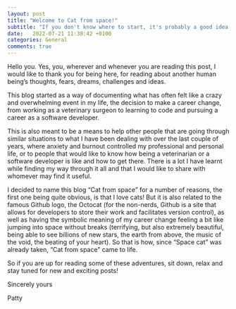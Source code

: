```yaml
---
layout: post
title: "Welcome to Cat from space!"
subtitle: "If you don't know where to start, it's probably a good idea to start here :3"
date:   2022-07-21 11:38:42 +0100
categories: General
comments: true
---
```

<!-- subtitle: "If you don't know where to start, it's probably a good idea to start here :3" 
tags: [welcome][start][story] -> AFFECTING THE TITLE
categories: General posts -->

Hello you. Yes, you, wherever and whenever you are reading this post, I would like to thank you for being here, for reading about another human being’s thoughts, fears, dreams, challenges and ideas.

This blog started as a way of documenting what has often felt like a crazy and overwhelming event in my life, the decision to make a career change, from working as a veterinary surgeon to learning to code and pursuing a career as a software developer. 

This is also meant to be a means to help other people that are going through similar situations to what I have been dealing with over the last couple of years, where anxiety and burnout controlled my professional and personal life, or to people that would like to know how being a veterinarian or a software developer is like and how to get there. There is a lot I have learnt while finding my way through it all and that I would like to share with whomever may find it useful.

I decided to name this blog “Cat from space” for a number of reasons,  the first one being quite obvious, is that I love cats! But it is also related to the famous Github logo, the Octocat (for the non-nerds, Github is a site that allows for developers to store their work and facilitates version control), as well as having the symbolic meaning of my career change feeling a bit like jumping into space without breaks (terrifying, but also extremely beautiful, being able to see billions of new stars, the earth from above, the music of the void, the beating of your heart). So that is how, since “Space cat” was already taken, “Cat from space” came to life.

So if you are up for reading some of these adventures, sit down, relax and stay tuned for new and exciting posts!

Sincerely yours

Patty
